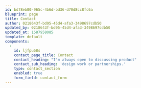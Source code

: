 ```yaml
---
id: bd78eb00-965c-4b6d-bd36-d70d8cc8fc6a
blueprint: page
title: Contact
author: 0218643f-bd95-45d4-afa3-3498697cdb50
updated_by: 0218643f-bd95-45d4-afa3-3498697cdb50
updated_at: 1687958085
template: default
components:
  -
    id: ljfpu68s
    contact_page_title: Contact
    contact_heading: "I'm always open to discussing product"
    contact_sub_heading: 'design work or partnerships.'
    type: contact_section
    enabled: true
    form_field: contact_form
---
```

